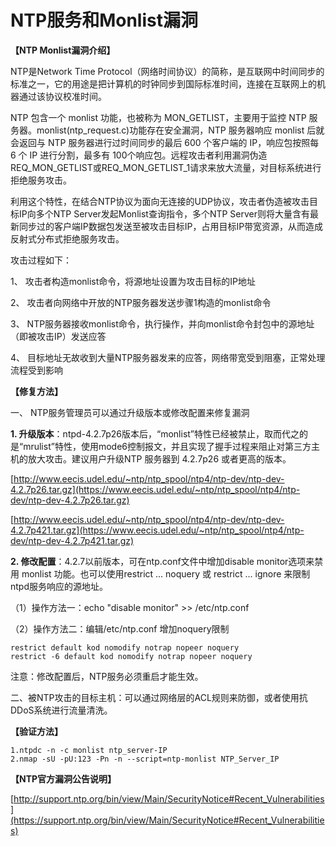 # NTP服务和Monlist漏洞

**【NTP Monlist漏洞介绍】**

NTP是Network Time Protocol（网络时间协议）的简称，是互联网中时间同步的标准之一，它的用途是把计算机的时钟同步到国际标准时间，连接在互联网上的机器通过该协议校准时间。

NTP 包含一个 monlist 功能，也被称为 MON_GETLIST，主要用于监控 NTP 服务器。monlist(ntp_request.c)功能存在安全漏洞，NTP 服务器响应 monlist 后就会返回与 NTP 服务器进行过时间同步的最后 600 个客户端的 IP，响应包按照每 6 个 IP 进行分割，最多有 100个响应包。远程攻击者利用漏洞伪造REQ_MON_GETLIST或REQ_MON_GETLIST_1请求来放大流量，对目标系统进行拒绝服务攻击。

利用这个特性，在结合NTP协议为面向无连接的UDP协议，攻击者伪造被攻击目标IP向多个NTP Server发起Monlist查询指令，多个NTP Server则将大量含有最新同步过的客户端IP数据包发送至被攻击目标IP，占用目标IP带宽资源，从而造成反射式分布式拒绝服务攻击。

攻击过程如下：

1、 攻击者构造monlist命令，将源地址设置为攻击目标的IP地址

2、 攻击者向网络中开放的NTP服务器发送步骤1构造的monlist命令

3、 NTP服务器接收monlist命令，执行操作，并向monlist命令封包中的源地址（即被攻击IP）发送应答

4、 目标地址无故收到大量NTP服务器发来的应答，网络带宽受到阻塞，正常处理流程受到影响

**【修复方法】**

一、 NTP服务管理员可以通过升级版本或修改配置来修复漏洞

**1. 升级版本**：ntpd-4.2.7p26版本后，“monlist”特性已经被禁止，取而代之的是“mrulist”特性，使用mode6控制报文，并且实现了握手过程来阻止对第三方主机的放大攻击。建议用户升级NTP 服务器到 4.2.7p26 或者更高的版本。

[http://www.eecis.udel.edu/~ntp/ntp_spool/ntp4/ntp-dev/ntp-dev-4.2.7p26.tar.gz](https://www.eecis.udel.edu/~ntp/ntp_spool/ntp4/ntp-dev/ntp-dev-4.2.7p26.tar.gz)

[http://www.eecis.udel.edu/~ntp/ntp_spool/ntp4/ntp-dev/ntp-dev-4.2.7p421.tar.gz](https://www.eecis.udel.edu/~ntp/ntp_spool/ntp4/ntp-dev/ntp-dev-4.2.7p421.tar.gz)

**2. 修改配置**：4.2.7以前版本，可在ntp.conf文件中增加disable monitor选项来禁用 monlist 功能。也可以使用restrict ... noquery 或 restrict ... ignore 来限制ntpd服务响应的源地址。

（1）操作方法一：echo "disable monitor" >> /etc/ntp.conf

（2）操作方法二：编辑/etc/ntp.conf 增加noquery限制

```
restrict default kod nomodify notrap nopeer noquery
restrict -6 default kod nomodify notrap nopeer noquery
```

注意：修改配置后，NTP服务必须重启才能生效。

二、被NTP攻击的目标主机：可以通过网络层的ACL规则来防御，或者使用抗DDoS系统进行流量清洗。

**【验证方法】**

```
1.ntpdc -n -c monlist ntp_server-IP 
2.nmap -sU -pU:123 -Pn -n --script=ntp-monlist NTP_Server_IP 
```

**【NTP官方漏洞公告说明】**

[http://support.ntp.org/bin/view/Main/SecurityNotice#Recent_Vulnerabilities](https://support.ntp.org/bin/view/Main/SecurityNotice#Recent_Vulnerabilities)
